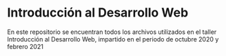 # Introducción al Desarrollo Web
En este repositorio se encuentran todos los archivos utilizados en el taller Introducción al Desarrollo Web, impartido en el periodo de octubre 2020 y febrero 2021
